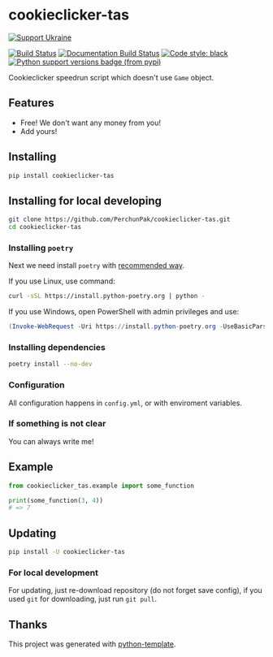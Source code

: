 # cookieclicker-tas

[![Support Ukraine](https://badgen.net/badge/support/UKRAINE/?color=0057B8&labelColor=FFD700)](https://www.gov.uk/government/news/ukraine-what-you-can-do-to-help)

[![Build Status](https://github.com/PerchunPak/cookieclicker-tas/actions/workflows/test.yml/badge.svg?branch=master)](https://github.com/PerchunPak/cookieclicker-tas/actions?query=workflow%3Atest)
[![Documentation Build Status](https://readthedocs.org/projects/cookieclicker-tas/badge/?version=latest)](https://cookieclicker-tas.readthedocs.io/)
[![Code style: black](https://img.shields.io/badge/code%20style-black-000000.svg)](https://github.com/psf/black)
[![Python support versions badge (from pypi)](https://img.shields.io/pypi/pyversions/cookieclicker-tas)](https://www.python.org/downloads/)

Cookieclicker speedrun script which doesn't use `Game` object.

## Features

- Free! We don't want any money from you!
- Add yours!

## Installing

```bash
pip install cookieclicker-tas
```

## Installing for local developing

```bash
git clone https://github.com/PerchunPak/cookieclicker-tas.git
cd cookieclicker-tas
```

### Installing `poetry`

Next we need install `poetry` with [recommended way](https://python-poetry.org/docs/master/#installation).

If you use Linux, use command:

```bash
curl -sSL https://install.python-poetry.org | python -
```

If you use Windows, open PowerShell with admin privileges and use:

```powershell
(Invoke-WebRequest -Uri https://install.python-poetry.org -UseBasicParsing).Content | python -
```

### Installing dependencies

```bash
poetry install --no-dev
```

### Configuration

All configuration happens in `config.yml`, or with enviroment variables.

### If something is not clear

You can always write me!

## Example

```py
from cookieclicker_tas.example import some_function

print(some_function(3, 4))
# => 7
```

## Updating

```bash
pip install -U cookieclicker-tas
```

### For local development

For updating, just re-download repository (do not forget save config),
if you used `git` for downloading, just run `git pull`.

## Thanks

This project was generated with [python-template](https://github.com/PerchunPak/python-template).
